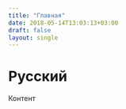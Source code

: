 ```yaml
---
title: "Главная"
date: 2018-05-14T13:03:13+03:00
draft: false
layout: single
---
```


# Русский

Контент